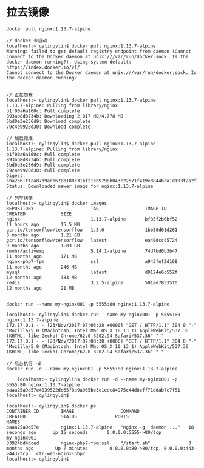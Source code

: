 
# 拉去镜像
    
    docker pull nginx:1.13.7-alpine
    
    // docker 未启动
    localhost:~ qylinqylin$ docker pull nginx:1.13.7-alpine
    Warning: failed to get default registry endpoint from daemon (Cannot connect to the Docker daemon at unix:///var/run/docker.sock. Is the docker daemon running?). Using system default: https://index.docker.io/v1/
    Cannot connect to the Docker daemon at unix:///var/run/docker.sock. Is the docker daemon running?
    
    
    // 正在加载
    localhost:~ qylinqylin$ docker pull nginx:1.13.7-alpine
    1.13.7-alpine: Pulling from library/nginx
    b1f00a6a160c: Pull complete 
    893ab8d8734b: Downloading 2.817 MB/4.778 MB
    5bd0e3e256d9: Download complete 
    79c4e9920d30: Download complete 
    
    // 加载完成
    localhost:~ qylinqylin$ docker pull nginx:1.13.7-alpine
    1.13.7-alpine: Pulling from library/nginx
    b1f00a6a160c: Pull complete 
    893ab8d8734b: Pull complete 
    5bd0e3e256d9: Pull complete 
    79c4e9920d30: Pull complete 
    Digest: sha256:f1ca87d9adb678b180c31bf21eb9798b043c22571f419ed844bca1d103f2a2f7
    Status: Downloaded newer image for nginx:1.13.7-alpine
    
    // 列举镜像    
    localhost:~ qylinqylin$ docker images
    REPOSITORY                     TAG                 IMAGE ID            CREATED             SIZE
    nginx                          1.13.7-alpine       bf85f2b6bf52        11 hours ago        15.5 MB
    gcr.io/tensorflow/tensorflow   1.3.0               1bb38d61d261        3 months ago        1.21 GB
    gcr.io/tensorflow/tensorflow   latest              ea40dcc45724        9 months ago        1.03 GB
    rmohr/activemq                 5.14.1-alpine       74d7bd0b3b47        11 months ago       171 MB
    nginx-php7-fpm                 ssl                 a943fef2d168        11 months ago       246 MB
    mysql                          latest              d9124e6c552f        12 months ago       383 MB
    redis                          3.2.5-alpine        501ad78535f0        12 months ago       21 MB
    
    
    docker run --name my-nginx001 -p 5555:80 nginx:1.13.7-alpine
    
    localhost:~ qylinqylin$ docker run --name my-nginx001 -p 5555:80 nginx:1.13.7-alpine
    172.17.0.1 - - [23/Nov/2017:07:03:28 +0000] "GET / HTTP/1.1" 304 0 "-" "Mozilla/5.0 (Macintosh; Intel Mac OS X 10_13_1) AppleWebKit/537.36 (KHTML, like Gecko) Chrome/62.0.3202.94 Safari/537.36" "-"
    172.17.0.1 - - [23/Nov/2017:07:03:30 +0000] "GET / HTTP/1.1" 304 0 "-" "Mozilla/5.0 (Macintosh; Intel Mac OS X 10_13_1) AppleWebKit/537.36 (KHTML, like Gecko) Chrome/62.0.3202.94 Safari/537.36" "-"

    // 后台执行 -d
    docker run -d --name my-nginx001 -p 5555:80 nginx:1.13.7-alpine
    
        localhost:~ qylinqylin$ docker run -d --name my-nginx001 -p 5555:80 nginx:1.13.7-alpine
    baaa25a9d57e4039522dd65f8a9a965be3e1edc84975c44d8eff71ddab7c7f51
    localhost:~ qylinqylin$
    
    localhost:~ qylinqylin$ docker ps
    CONTAINER ID        IMAGE                 COMMAND                  CREATED             STATUS              PORTS                                      NAMES
    baaa25a9d57e        nginx:1.13.7-alpine   "nginx -g 'daemon ..."   18 seconds ago      Up 15 seconds       0.0.0.0:5555->80/tcp                       my-nginx001
    83924bd4dced        nginx-php7-fpm:ssl    "/start.sh"              3 months ago        Up 7 minutes        0.0.0.0:80->80/tcp, 0.0.0.0:443->443/tcp   ctr-web-nginx-php7
    localhost:~ qylinqylin$ 
    

    
    
    
    
    
    
    
    
    
    
    
    
    
    
    
    
    
    
    
    
    
    
    
    
